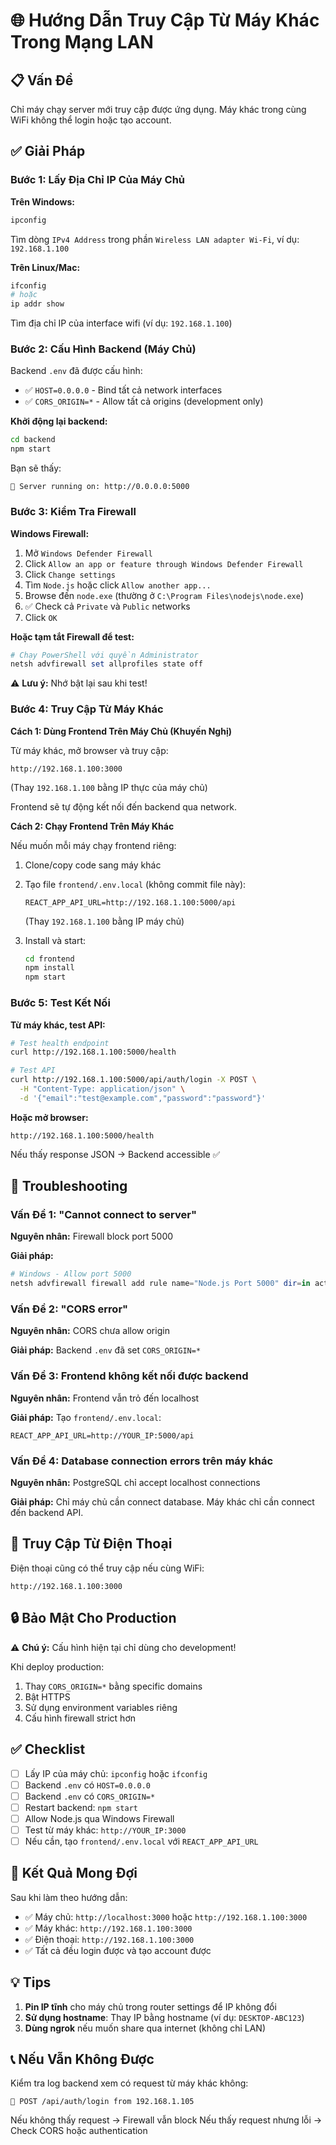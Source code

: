 # 🌐 Hướng Dẫn Truy Cập Từ Máy Khác Trong Mạng LAN

## 📋 Vấn Đề
Chỉ máy chạy server mới truy cập được ứng dụng. Máy khác trong cùng WiFi không thể login hoặc tạo account.

## ✅ Giải Pháp

### Bước 1: Lấy Địa Chỉ IP Của Máy Chủ

**Trên Windows:**
```cmd
ipconfig
```
Tìm dòng `IPv4 Address` trong phần `Wireless LAN adapter Wi-Fi`, ví dụ: `192.168.1.100`

**Trên Linux/Mac:**
```bash
ifconfig
# hoặc
ip addr show
```
Tìm địa chỉ IP của interface wifi (ví dụ: `192.168.1.100`)

### Bước 2: Cấu Hình Backend (Máy Chủ)

Backend `.env` đã được cấu hình:
- ✅ `HOST=0.0.0.0` - Bind tất cả network interfaces
- ✅ `CORS_ORIGIN=*` - Allow tất cả origins (development only)

**Khởi động lại backend:**
```bash
cd backend
npm start
```

Bạn sẽ thấy:
```
📡 Server running on: http://0.0.0.0:5000
```

### Bước 3: Kiểm Tra Firewall

**Windows Firewall:**
1. Mở `Windows Defender Firewall`
2. Click `Allow an app or feature through Windows Defender Firewall`
3. Click `Change settings`
4. Tìm `Node.js` hoặc click `Allow another app...`
5. Browse đến `node.exe` (thường ở `C:\Program Files\nodejs\node.exe`)
6. ✅ Check cả `Private` và `Public` networks
7. Click `OK`

**Hoặc tạm tắt Firewall để test:**
```powershell
# Chạy PowerShell với quyền Administrator
netsh advfirewall set allprofiles state off
```
⚠️ **Lưu ý:** Nhớ bật lại sau khi test!

### Bước 4: Truy Cập Từ Máy Khác

**Cách 1: Dùng Frontend Trên Máy Chủ (Khuyến Nghị)**

Từ máy khác, mở browser và truy cập:
```
http://192.168.1.100:3000
```
(Thay `192.168.1.100` bằng IP thực của máy chủ)

Frontend sẽ tự động kết nối đến backend qua network.

**Cách 2: Chạy Frontend Trên Máy Khác**

Nếu muốn mỗi máy chạy frontend riêng:

1. Clone/copy code sang máy khác
2. Tạo file `frontend/.env.local` (không commit file này):
   ```env
   REACT_APP_API_URL=http://192.168.1.100:5000/api
   ```
   (Thay `192.168.1.100` bằng IP máy chủ)

3. Install và start:
   ```bash
   cd frontend
   npm install
   npm start
   ```

### Bước 5: Test Kết Nối

**Từ máy khác, test API:**
```bash
# Test health endpoint
curl http://192.168.1.100:5000/health

# Test API
curl http://192.168.1.100:5000/api/auth/login -X POST \
  -H "Content-Type: application/json" \
  -d '{"email":"test@example.com","password":"password"}'
```

**Hoặc mở browser:**
```
http://192.168.1.100:5000/health
```
Nếu thấy response JSON → Backend accessible ✅

## 🔧 Troubleshooting

### Vấn Đề 1: "Cannot connect to server"

**Nguyên nhân:** Firewall block port 5000

**Giải pháp:**
```powershell
# Windows - Allow port 5000
netsh advfirewall firewall add rule name="Node.js Port 5000" dir=in action=allow protocol=TCP localport=5000
```

### Vấn Đề 2: "CORS error"

**Nguyên nhân:** CORS chưa allow origin

**Giải pháp:** Backend `.env` đã set `CORS_ORIGIN=*`

### Vấn Đề 3: Frontend không kết nối được backend

**Nguyên nhân:** Frontend vẫn trỏ đến localhost

**Giải pháp:** Tạo `frontend/.env.local`:
```env
REACT_APP_API_URL=http://YOUR_IP:5000/api
```

### Vấn Đề 4: Database connection errors trên máy khác

**Nguyên nhân:** PostgreSQL chỉ accept localhost connections

**Giải pháp:** Chỉ máy chủ cần connect database. Máy khác chỉ cần connect đến backend API.

## 📱 Truy Cập Từ Điện Thoại

Điện thoại cũng có thể truy cập nếu cùng WiFi:
```
http://192.168.1.100:3000
```

## 🔒 Bảo Mật Cho Production

⚠️ **Chú ý:** Cấu hình hiện tại chỉ dùng cho development!

Khi deploy production:
1. Thay `CORS_ORIGIN=*` bằng specific domains
2. Bật HTTPS
3. Sử dụng environment variables riêng
4. Cấu hình firewall strict hơn

## ✅ Checklist

- [ ] Lấy IP của máy chủ: `ipconfig` hoặc `ifconfig`
- [ ] Backend `.env` có `HOST=0.0.0.0`
- [ ] Backend `.env` có `CORS_ORIGIN=*`
- [ ] Restart backend: `npm start`
- [ ] Allow Node.js qua Windows Firewall
- [ ] Test từ máy khác: `http://YOUR_IP:3000`
- [ ] Nếu cần, tạo `frontend/.env.local` với `REACT_APP_API_URL`

## 🎯 Kết Quả Mong Đợi

Sau khi làm theo hướng dẫn:
- ✅ Máy chủ: `http://localhost:3000` hoặc `http://192.168.1.100:3000`
- ✅ Máy khác: `http://192.168.1.100:3000`
- ✅ Điện thoại: `http://192.168.1.100:3000`
- ✅ Tất cả đều login được và tạo account được

## 💡 Tips

1. **Pin IP tĩnh** cho máy chủ trong router settings để IP không đổi
2. **Sử dụng hostname**: Thay IP bằng hostname (ví dụ: `DESKTOP-ABC123`)
3. **Dùng ngrok** nếu muốn share qua internet (không chỉ LAN)

## 📞 Nếu Vẫn Không Được

Kiểm tra log backend xem có request từ máy khác không:
```
📡 POST /api/auth/login from 192.168.1.105
```

Nếu không thấy request → Firewall vẫn block
Nếu thấy request nhưng lỗi → Check CORS hoặc authentication

